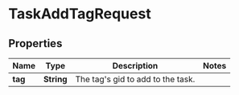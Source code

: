

# TaskAddTagRequest


## Properties

| Name | Type | Description | Notes |
|------------ | ------------- | ------------- | -------------|
|**tag** | **String** | The tag&#39;s gid to add to the task. |  |



